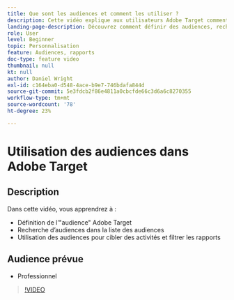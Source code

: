 ```yaml
---
title: Que sont les audiences et comment les utiliser ?
description: Cette vidéo explique aux utilisateurs Adobe Target comment utiliser les audiences pour cibler des activités et filtrer des rapports.
landing-page-description: Découvrez comment définir des audiences, rechercher des audiences et cibler des activités et filtrer des rapports.
role: User
level: Beginner
topic: Personnalisation
feature: Audiences, rapports
doc-type: feature video
thumbnail: null
kt: null
author: Daniel Wright
exl-id: c164eba0-d548-4ace-b9e7-746bdafa844d
source-git-commit: 5e3fdcb2f86e4811a0cbcfde66c3d6a6c8270355
workflow-type: tm+mt
source-wordcount: '78'
ht-degree: 23%

---
```


# Utilisation des audiences dans Adobe Target

## Description

Dans cette vidéo, vous apprendrez à :

* Définition de l’&quot;audience&quot; Adobe Target
* Recherche d’audiences dans la liste des audiences
* Utilisation des audiences pour cibler des activités et filtrer les rapports

## Audience prévue

* Professionnel

>[!VIDEO](https://video.tv.adobe.com/v/17398/?quality=12)

